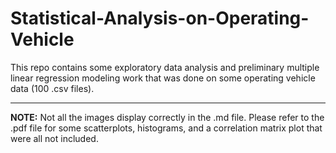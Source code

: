 # Statistical-Analysis-on-Operating-Vehicle
This repo contains some exploratory data analysis and preliminary multiple linear regression modeling work that was done on some operating vehicle data (100 .csv files). 

---
**NOTE:** Not all the images display correctly in the .md file. Please refer to the .pdf file for some scatterplots, histograms, and a correlation matrix plot that were all not included. 
